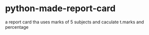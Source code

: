 # python-made-report-card
a report card tha uses marks of 5 subjects and caculate t.marks and percentage
